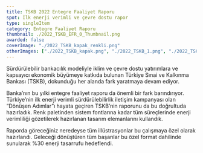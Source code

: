 ```yaml
---
title: TSKB 2022 Entegre Faaliyet Raporu
spot: İlk enerji verimli ve çevre dostu rapor
type: singleItem
category: Entegre Faaliyet Raporu
thumbnail: ./2022_TSKB_EFR_0_Thumbnail.png
awarded: false
coverImage: "./2022_TSKB_kapak_renkli.png"
otherImages: ["./2022_TSKB_kapak.png", "./2022_TSKB_1.png", "./2022_TSKB_2.png", "./2022_TSKB_3.png"]
---
```


Sürdürülebilir bankacılık modeliyle iklim ve çevre dostu yatırımlara ve kapsayıcı ekonomik büyümeye katkıda bulunan Türkiye Sınai ve Kalkınma Bankası (TSKB), dokunduğu her alanda fark yaratmaya devam ediyor.

Banka’nın bu yılki entegre faaliyet raporu da önemli bir fark barındırıyor. Türkiye’nin ilk enerji verimli sürdürülebilirlik iletişim kampanyası olan “Dönüşen Adımlar”ı hayata geçiren TSKB’nin raporunu da bu doğrultuda hazırladık. Renk paletinden sistem fontlarına kadar tüm süreçlerinde enerji verimliliği gözetilerek hazırlanan tasarım elemanlarını kullandık.

Raporda göreceğiniz neredeyse tüm illüstrasyonlar bu çalışmaya özel olarak hazırlandı. Geleceği dönüştüren tüm başarılar bu özel format dahilinde sunularak %30 enerji tasarrufu hedeflendi.
